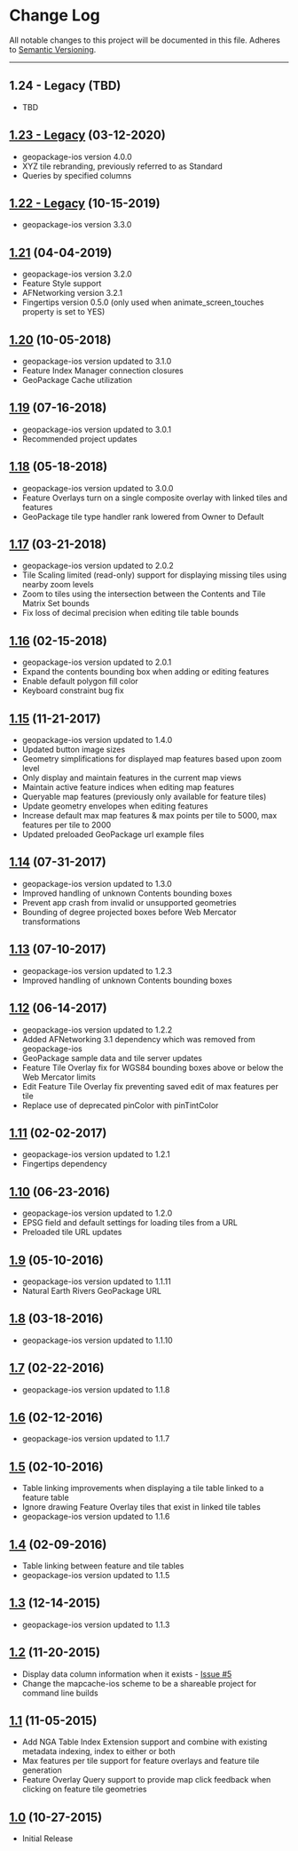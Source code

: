 # Change Log
All notable changes to this project will be documented in this file.
Adheres to [Semantic Versioning](http://semver.org/).

---

## 1.24 - Legacy (TBD)

* TBD

## [1.23 - Legacy](https://github.com/ngageoint/geopackage-mapcache-ios/releases/tag/1.23) (03-12-2020)

* geopackage-ios version 4.0.0
* XYZ tile rebranding, previously referred to as Standard
* Queries by specified columns

## [1.22 - Legacy](https://github.com/ngageoint/geopackage-mapcache-ios/releases/tag/1.22.legacy) (10-15-2019)

* geopackage-ios version 3.3.0

## [1.21](https://github.com/ngageoint/geopackage-mapcache-ios/releases/tag/1.21) (04-04-2019)

* geopackage-ios version 3.2.0
* Feature Style support
* AFNetworking version 3.2.1
* Fingertips version 0.5.0 (only used when animate_screen_touches property is set to YES)

## [1.20](https://github.com/ngageoint/geopackage-mapcache-ios/releases/tag/1.20) (10-05-2018)

* geopackage-ios version updated to 3.1.0
* Feature Index Manager connection closures
* GeoPackage Cache utilization

## [1.19](https://github.com/ngageoint/geopackage-mapcache-ios/releases/tag/1.19) (07-16-2018)

* geopackage-ios version updated to 3.0.1
* Recommended project updates

## [1.18](https://github.com/ngageoint/geopackage-mapcache-ios/releases/tag/1.18) (05-18-2018)

* geopackage-ios version updated to 3.0.0
* Feature Overlays turn on a single composite overlay with linked tiles and features
* GeoPackage tile type handler rank lowered from Owner to Default

## [1.17](https://github.com/ngageoint/geopackage-mapcache-ios/releases/tag/1.17) (03-21-2018)

* geopackage-ios version updated to 2.0.2
* Tile Scaling limited (read-only) support for displaying missing tiles using nearby zoom levels
* Zoom to tiles using the intersection between the Contents and Tile Matrix Set bounds
* Fix loss of decimal precision when editing tile table bounds

## [1.16](https://github.com/ngageoint/geopackage-mapcache-ios/releases/tag/1.16) (02-15-2018)

* geopackage-ios version updated to 2.0.1
* Expand the contents bounding box when adding or editing features
* Enable default polygon fill color
* Keyboard constraint bug fix

## [1.15](https://github.com/ngageoint/geopackage-mapcache-ios/releases/tag/1.15) (11-21-2017)

* geopackage-ios version updated to 1.4.0
* Updated button image sizes
* Geometry simplifications for displayed map features based upon zoom level
* Only display and maintain features in the current map views
* Maintain active feature indices when editing map features
* Queryable map features (previously only available for feature tiles)
* Update geometry envelopes when editing features
* Increase default max map features & max points per tile to 5000, max features per tile to 2000
* Updated preloaded GeoPackage url example files

## [1.14](https://github.com/ngageoint/geopackage-mapcache-ios/releases/tag/1.14) (07-31-2017)

* geopackage-ios version updated to 1.3.0
* Improved handling of unknown Contents bounding boxes
* Prevent app crash from invalid or unsupported geometries
* Bounding of degree projected boxes before Web Mercator transformations

## [1.13](https://github.com/ngageoint/geopackage-mapcache-ios/releases/tag/1.13) (07-10-2017)

* geopackage-ios version updated to 1.2.3
* Improved handling of unknown Contents bounding boxes

## [1.12](https://github.com/ngageoint/geopackage-mapcache-ios/releases/tag/1.12) (06-14-2017)

* geopackage-ios version updated to 1.2.2
* Added AFNetworking 3.1 dependency which was removed from geopackage-ios
* GeoPackage sample data and tile server updates
* Feature Tile Overlay fix for WGS84 bounding boxes above or below the Web Mercator limits
* Edit Feature Tile Overlay fix preventing saved edit of max features per tile
* Replace use of deprecated pinColor with pinTintColor

## [1.11](https://github.com/ngageoint/geopackage-mapcache-ios/releases/tag/1.11) (02-02-2017)

* geopackage-ios version updated to 1.2.1
* Fingertips dependency

## [1.10](https://github.com/ngageoint/geopackage-mapcache-ios/releases/tag/1.10) (06-23-2016)

* geopackage-ios version updated to 1.2.0
* EPSG field and default settings for loading tiles from a URL
* Preloaded tile URL updates

## [1.9](https://github.com/ngageoint/geopackage-mapcache-ios/releases/tag/1.9) (05-10-2016)

* geopackage-ios version updated to 1.1.11
* Natural Earth Rivers GeoPackage URL

## [1.8](https://github.com/ngageoint/geopackage-mapcache-ios/releases/tag/1.8) (03-18-2016)

* geopackage-ios version updated to 1.1.10

## [1.7](https://github.com/ngageoint/geopackage-mapcache-ios/releases/tag/1.7) (02-22-2016)

* geopackage-ios version updated to 1.1.8

## [1.6](https://github.com/ngageoint/geopackage-mapcache-ios/releases/tag/1.6) (02-12-2016)

* geopackage-ios version updated to 1.1.7

## [1.5](https://github.com/ngageoint/geopackage-mapcache-ios/releases/tag/1.5) (02-10-2016)

* Table linking improvements when displaying a tile table linked to a feature table
* Ignore drawing Feature Overlay tiles that exist in linked tile tables
* geopackage-ios version updated to 1.1.6

## [1.4](https://github.com/ngageoint/geopackage-mapcache-ios/releases/tag/1.4) (02-09-2016)

* Table linking between feature and tile tables
* geopackage-ios version updated to 1.1.5

## [1.3](https://github.com/ngageoint/geopackage-mapcache-ios/releases/tag/1.3) (12-14-2015)

* geopackage-ios version updated to 1.1.3

## [1.2](https://github.com/ngageoint/geopackage-mapcache-ios/releases/tag/1.2) (11-20-2015)

* Display data column information when it exists - [Issue #5](https://github.com/ngageoint/geopackage-mapcache-ios/issues/5)
* Change the mapcache-ios scheme to be a shareable project for command line builds

## [1.1](https://github.com/ngageoint/geopackage-mapcache-ios/releases/tag/1.1) (11-05-2015)

* Add NGA Table Index Extension support and combine with existing metadata indexing, index to either or both
* Max features per tile support for feature overlays and feature tile generation
* Feature Overlay Query support to provide map click feedback when clicking on feature tile geometries

## [1.0](https://github.com/ngageoint/geopackage-mapcache-ios/releases/tag/1.0) (10-27-2015)

* Initial Release
